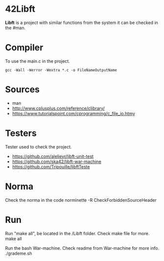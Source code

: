 # 42Libft
**Libft** is a project with similar functions from the system it can be checked in the #man.

# Compiler
To use the  main.c in the project.
	
	gcc -Wall -Werror -Wextra *.c -o FileNameOutputName

# Sources
- man 
- http://www.cplusplus.com/reference/clibrary/
- https://www.tutorialspoint.com/cprogramming/c_file_io.htmy

# Testers
Tester used to check the project.
- https://github.com/alelievr/libft-unit-test
- https://github.com/ska42/libft-war-machine
- https://github.com/Tripouille/libftTeste

# Norma
Check the norma in the code
	norminette -R CheckForbiddenSourceHeader <FileNameToCheck>

# Run
Run "make all", be located in the /Libft folder. Check make file for more.
	make all


Run the bash War-machine. Check readme from War-machine for more info.
	./grademe.sh

